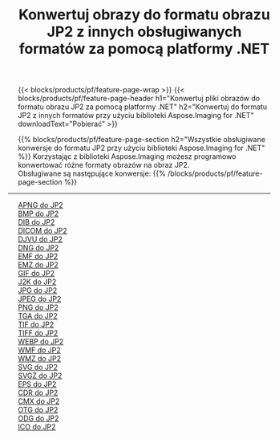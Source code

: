 ﻿---
title: Konwertuj obrazy do formatu obrazu JP2 z innych obsługiwanych formatów za pomocą platformy .NET 
weight: 3920
url: /pl/net/conversion/to/jp2 
lang: pl
langdirlevel: 2
locales: zh-hans,ja,it,ru,de,es,fr,nl,id,lt,pl,pt,vi,tr,ko,zh-hant,ar,hi,th,sv,cs,uk,he
description: Korzystając z biblioteki Aspose.Imaging dla .NET, można łatwo przekonwertować do formatu JP2 z innych obsługiwanych formatów obrazów
---

{{< blocks/products/pf/feature-page-wrap >}}
{{< blocks/products/pf/feature-page-header h1="Konwertuj pliki obrazów do formatu obrazu JP2 za pomocą platformy .NET" h2="Konwertuj do formatu JP2 z innych formatów przy użyciu biblioteki Aspose.Imaging for .NET" downloadText="Pobierać" >}}


{{% blocks/products/pf/feature-page-section  h2="Wszystkie obsługiwane konwersje do formatu JP2 przy użyciu biblioteki Aspose.Imaging for .NET" %}}
Korzystając z biblioteki Aspose.Imaging możesz programowo konwertować różne formaty obrazów na obraz JP2.
<br/>
Obsługiwane są następujące konwersje:
{{% /blocks/products/pf/feature-page-section %}}
<div class="container-fluid productfamilypage bg-gray">
    <div class="convertypes bg-gray agp-content section">
        <div class="container">
		<hr style="margin-left:-20px;"/>
		<div class="row other-converters">
		    <div class='col-md-2 other-converter remove-lp remove-rp'><a href="/imaging/pl/net/conversion/apng-to-jp2" >APNG do JP2</a></div>
<div class='col-md-2 other-converter remove-lp remove-rp'><a href="/imaging/pl/net/conversion/bmp-to-jp2" >BMP do JP2</a></div>
<div class='col-md-2 other-converter remove-lp remove-rp'><a href="/imaging/pl/net/conversion/dib-to-jp2" >DIB do JP2</a></div>
<div class='col-md-2 other-converter remove-lp remove-rp'><a href="/imaging/pl/net/conversion/dicom-to-jp2" >DICOM do JP2</a></div>
<div class='col-md-2 other-converter remove-lp remove-rp'><a href="/imaging/pl/net/conversion/djvu-to-jp2" >DJVU do JP2</a></div>
<div class='col-md-2 other-converter remove-lp remove-rp'><a href="/imaging/pl/net/conversion/dng-to-jp2" >DNG do JP2</a></div>
<div class='col-md-2 other-converter remove-lp remove-rp'><a href="/imaging/pl/net/conversion/emf-to-jp2" >EMF do JP2</a></div>
<div class='col-md-2 other-converter remove-lp remove-rp'><a href="/imaging/pl/net/conversion/emz-to-jp2" >EMZ do JP2</a></div>
<div class='col-md-2 other-converter remove-lp remove-rp'><a href="/imaging/pl/net/conversion/gif-to-jp2" >GIF do JP2</a></div>
<div class='col-md-2 other-converter remove-lp remove-rp'><a href="/imaging/pl/net/conversion/j2k-to-jp2" >J2K do JP2</a></div>
<div class='col-md-2 other-converter remove-lp remove-rp'><a href="/imaging/pl/net/conversion/jpg-to-jp2" >JPG do JP2</a></div>
<div class='col-md-2 other-converter remove-lp remove-rp'><a href="/imaging/pl/net/conversion/jpeg-to-jp2" >JPEG do JP2</a></div>
<div class='col-md-2 other-converter remove-lp remove-rp'><a href="/imaging/pl/net/conversion/png-to-jp2" >PNG do JP2</a></div>
<div class='col-md-2 other-converter remove-lp remove-rp'><a href="/imaging/pl/net/conversion/tga-to-jp2" >TGA do JP2</a></div>
<div class='col-md-2 other-converter remove-lp remove-rp'><a href="/imaging/pl/net/conversion/tif-to-jp2" >TIF do JP2</a></div>
<div class='col-md-2 other-converter remove-lp remove-rp'><a href="/imaging/pl/net/conversion/tiff-to-jp2" >TIFF do JP2</a></div>
<div class='col-md-2 other-converter remove-lp remove-rp'><a href="/imaging/pl/net/conversion/webp-to-jp2" >WEBP do JP2</a></div>
<div class='col-md-2 other-converter remove-lp remove-rp'><a href="/imaging/pl/net/conversion/wmf-to-jp2" >WMF do JP2</a></div>
<div class='col-md-2 other-converter remove-lp remove-rp'><a href="/imaging/pl/net/conversion/wmz-to-jp2" >WMZ do JP2</a></div>
<div class='col-md-2 other-converter remove-lp remove-rp'><a href="/imaging/pl/net/conversion/svg-to-jp2" >SVG do JP2</a></div>
<div class='col-md-2 other-converter remove-lp remove-rp'><a href="/imaging/pl/net/conversion/svgz-to-jp2" >SVGZ do JP2</a></div>
<div class='col-md-2 other-converter remove-lp remove-rp'><a href="/imaging/pl/net/conversion/eps-to-jp2" >EPS do JP2</a></div>
<div class='col-md-2 other-converter remove-lp remove-rp'><a href="/imaging/pl/net/conversion/cdr-to-jp2" >CDR do JP2</a></div>
<div class='col-md-2 other-converter remove-lp remove-rp'><a href="/imaging/pl/net/conversion/cmx-to-jp2" >CMX do JP2</a></div>
<div class='col-md-2 other-converter remove-lp remove-rp'><a href="/imaging/pl/net/conversion/otg-to-jp2" >OTG do JP2</a></div>
<div class='col-md-2 other-converter remove-lp remove-rp'><a href="/imaging/pl/net/conversion/odg-to-jp2" >ODG do JP2</a></div>
<div class='col-md-2 other-converter remove-lp remove-rp'><a href="/imaging/pl/net/conversion/ico-to-jp2" >ICO do JP2</a></div>
                </div>
        </div>
    </div>
</div>
<br/>

